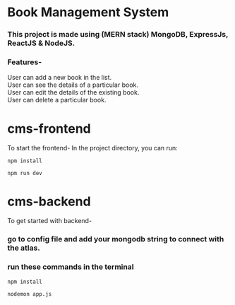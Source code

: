 # Book Management System

### This project is made using (MERN stack) MongoDB, ExpressJs, ReactJS & NodeJS.

### Features-
User can add a new book in the list. <br>
User can see the details of a particular book. <br>
User can edit the details of the existing book. <br>
User can delete a particular book. <br>

# cms-frontend

To start the frontend-
In the project directory, you can run:

```
npm install
```
```
npm run dev
```


# cms-backend
To get started with backend-

### go to config file and add your mongodb string to connect with the atlas.


### run these commands in the terminal
```
npm install
```
```
nodemon app.js
```

 

